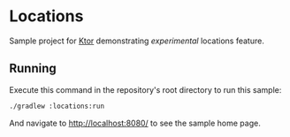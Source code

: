 # Locations

Sample project for [Ktor](https://ktor.io) demonstrating _experimental_ locations feature.

## Running

Execute this command in the repository's root directory to run this sample:

```bash
./gradlew :locations:run
```
 
And navigate to [http://localhost:8080/](http://localhost:8080/) to see the sample home page.  
